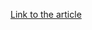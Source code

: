 [Link to the article](https://community.rsa.com/community/products/netwitness/blog/2017/08/02/malspam-delivers-xtreme-rat-8-1-2017)
